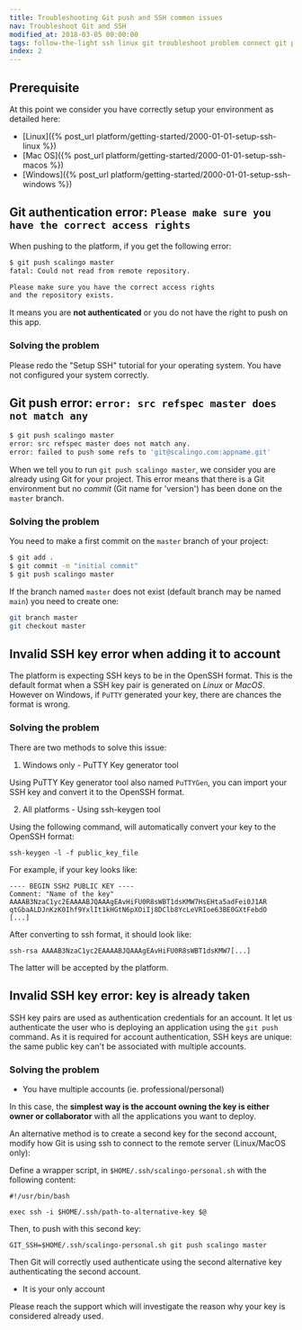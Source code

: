 ```yaml
---
title: Troubleshooting Git push and SSH common issues
nav: Troubleshoot Git and SSH
modified_at: 2018-03-05 00:00:00
tags: follow-the-light ssh linux git troubleshoot problem connect git push
index: 2
---
```


## Prerequisite

At this point we consider you have correctly setup your environment as detailed here:

* [Linux]({% post_url platform/getting-started/2000-01-01-setup-ssh-linux %})
* [Mac OS]({% post_url platform/getting-started/2000-01-01-setup-ssh-macos %})
* [Windows]({% post_url platform/getting-started/2000-01-01-setup-ssh-windows %})

## Git authentication error: `Please make sure you have the correct access rights`

When pushing to the platform, if you get the following error:

```bash
$ git push scalingo master
fatal: Could not read from remote repository.

Please make sure you have the correct access rights
and the repository exists.
```

It means you are **not authenticated** or you do not have the right to push on this
app.

### Solving the problem

Please redo the "Setup SSH" tutorial for your operating system. You have not configured your system
correctly.

## Git push error: `error: src refspec master does not match any`

```bash
$ git push scalingo master
error: src refspec master does not match any.
error: failed to push some refs to 'git@scalingo.com:appname.git'
```

When we tell you to run `git push scalingo master`, we consider you are already
using Git for your project. This error means that there is a Git environment but
no *commit* (Git name for 'version') has been done on the `master` branch.

### Solving the problem

You need to make a first commit on the `master` branch of your project:

```bash
$ git add .
$ git commit -m "initial commit"
$ git push scalingo master
```

If the branch named `master` does not exist (default branch may be named `main`) you need to create one:

```bash
git branch master
git checkout master
```

## Invalid SSH key error when adding it to account

The platform is expecting SSH keys to be in the OpenSSH format. This is the default
format when a SSH key pair is generated on *Linux* or *MacOS*. However on Windows, if
`PuTTY` generated your key, there are chances the format is wrong.

### Solving the problem

There are two methods to solve this issue:

1. Windows only - PuTTY Key generator tool

Using PuTTY Key generator tool also named `PuTTYGen`, you can import
your SSH key and convert it to the OpenSSH format.

2. All platforms - Using ssh-keygen tool

Using the following command, will automatically convert your key to the OpenSSH format:

```
ssh-keygen -l -f public_key_file
```

For example, if your key looks like:

```
---- BEGIN SSH2 PUBLIC KEY ----
Comment: "Name of the key"
AAAAB3NzaC1yc2EAAAABJQAAAgEAvHiFU0R8sWBT1dsKMW7HsEHta5adFei0J1AR
qtGbaALDJnKzK0Ihf9YxlIt1kHGtN6pXOiIj8DClb8YcLeVRIoe63BE0GXtFebdO
[...]
```

After converting to ssh format, it should look like:

```
ssh-rsa AAAAB3NzaC1yc2EAAAABJQAAAgEAvHiFU0R8sWBT1dsKMW7[...]
```

The latter will be accepted by the platform.

## Invalid SSH key error: key is already taken

SSH key pairs are used as authentication credentials for an account. It let us
authenticate the user who is deploying an application using the `git push`
command. As it is required for account authentication, SSH keys are unique: the
same public key can't be associated with multiple accounts.

### Solving the problem

* You have multiple accounts (ie. professional/personal)

In this case, the **simplest way is the account owning the key is either owner
or collaborator** with all the applications you want to deploy.

An alternative method is to create a second key for the second account, modify
how Git is using ssh to connect to the remote server (Linux/MacOS only):

Define a wrapper script, in `$HOME/.ssh/scalingo-personal.sh` with the following content:

```
#!/usr/bin/bash

exec ssh -i $HOME/.ssh/path-to-alternative-key $@
```

Then, to push with this second key:

```
GIT_SSH=$HOME/.ssh/scalingo-personal.sh git push scalingo master
```

Then Git will correctly used authenticate using the second alternative key
authenticating the second account.

* It is your only account

Please reach the support which will investigate the reason why your key is
considered already used.
